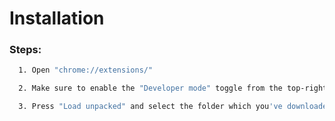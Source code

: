 # Installation


### Steps:

```bash
  1. Open "chrome://extensions/"
```
```bash
  2. Make sure to enable the "Developer mode" toggle from the top-right hand corner.
```
```bash
  3. Press "Load unpacked" and select the folder which you've downloaded
```
